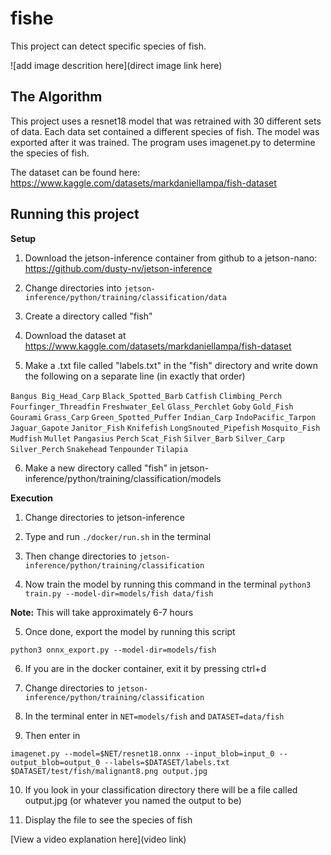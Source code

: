 # fishe

This project can detect specific species of fish. 

![add image descrition here](direct image link here)

## The Algorithm

This project uses a resnet18 model that was retrained with 30 different sets of data. Each data set contained a different species of fish. The model was exported after it was trained. The program uses imagenet.py to determine the species of fish.

The dataset can be found here: https://www.kaggle.com/datasets/markdaniellampa/fish-dataset

## Running this project

**Setup**

1. Download the jetson-inference container from github to a jetson-nano: https://github.com/dusty-nv/jetson-inference

2. Change directories into `jetson-inference/python/training/classification/data`

3. Create a directory called "fish"

4. Download the dataset at https://www.kaggle.com/datasets/markdaniellampa/fish-dataset

5. Make a .txt file called "labels.txt" in the "fish" directory and write down the following on a separate line (in exactly that order)

`Bangus Big_Head_Carp` `Black_Spotted_Barb` `Catfish` `Climbing_Perch` `Fourfinger_Threadfin` `Freshwater_Eel` `Glass_Perchlet` `Goby` `Gold_Fish` `Gourami` `Grass_Carp` `Green_Spotted_Puffer` `Indian_Carp` `IndoPacific_Tarpon` `Jaguar_Gapote` `Janitor_Fish` `Knifefish` `LongSnouted_Pipefish` `Mosquito_Fish` `Mudfish` `Mullet` `Pangasius` `Perch` `Scat_Fish` `Silver_Barb` `Silver_Carp` `Silver_Perch` `Snakehead` `Tenpounder` `Tilapia`

6. Make a new directory called "fish" in jetson-inference/python/training/classification/models


**Execution**

1. Change directories to jetson-inference

2. Type and run `./docker/run.sh` in the terminal

3. Then change directories to `jetson-inference/python/training/classification`

4. Now train the model by running this command in the terminal `python3 train.py --model-dir=models/fish data/fish`

**Note:** This will take approximately 6-7 hours

5. Once done, export the model by running this script

`python3 onnx_export.py --model-dir=models/fish`

6. If you are in the docker container, exit it by pressing ctrl+d

7. Change directories to `jetson-inference/python/training/classification`

8. In the terminal enter in `NET=models/fish` and `DATASET=data/fish`

9. Then enter in

`imagenet.py --model=$NET/resnet18.onnx --input_blob=input_0 --output_blob=output_0 --labels=$DATASET/labels.txt $DATASET/test/fish/malignant8.png output.jpg`

10. If you look in your classification directory there will be a file called output.jpg (or whatever you named the output to be)

11. Display the file to see the species of fish

[View a video explanation here](video link)
